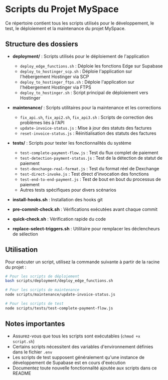 # Scripts du Projet MySpace

Ce répertoire contient tous les scripts utilisés pour le développement, le test, le déploiement et la maintenance du projet MySpace.

## Structure des dossiers

- **deployment/** : Scripts utilisés pour le déploiement de l'application
  - `deploy_edge_functions.sh` : Déploie les fonctions Edge sur Supabase
  - `deploy_to_hostinger_scp.sh` : Déploie l'application sur l'hébergement Hostinger via SCP
  - `deploy_to_hostinger_ftps.sh` : Déploie l'application sur l'hébergement Hostinger via FTPS
  - `deploy_to_hostinger.sh` : Script principal de déploiement vers Hostinger

- **maintenance/** : Scripts utilitaires pour la maintenance et les corrections
  - `fix_api.sh`, `fix_api2.sh`, `fix_api3.sh` : Scripts de correction des problèmes liés à l'API
  - `update-invoice-status.js` : Mise à jour des statuts des factures
  - `reset-invoice-status.js` : Réinitialisation des statuts des factures

- **tests/** : Scripts pour tester les fonctionnalités du système
  - `test-complete-payment-flow.js` : Test du flux complet de paiement
  - `test-detection-payment-status.js` : Test de la détection de statut de paiement
  - `test-dexchange-real-format.js` : Test du format réel de Dexchange
  - `test-direct-invoke.js` : Test direct d'invocation des fonctions
  - `test-end-to-end-payment.js` : Test de bout en bout du processus de paiement
  - Autres tests spécifiques pour divers scénarios

- **install-hooks.sh** : Installation des hooks git
- **pre-commit-check.sh** : Vérifications exécutées avant chaque commit
- **quick-check.sh** : Vérification rapide du code
- **replace-select-triggers.sh** : Utilitaire pour remplacer les déclencheurs de sélection

## Utilisation

Pour exécuter un script, utilisez la commande suivante à partir de la racine du projet :

```bash
# Pour les scripts de déploiement
bash scripts/deployment/deploy_edge_functions.sh

# Pour les scripts de maintenance
node scripts/maintenance/update-invoice-status.js

# Pour les scripts de test
node scripts/tests/test-complete-payment-flow.js
```

## Notes importantes

- Assurez-vous que tous les scripts sont exécutables (`chmod +x script.sh`)
- Certains scripts nécessitent des variables d'environnement définies dans le fichier `.env`
- Les scripts de test supposent généralement qu'une instance de développement de Supabase est en cours d'exécution
- Documentez toute nouvelle fonctionnalité ajoutée aux scripts dans ce README
